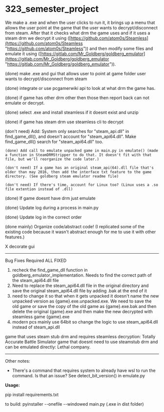 # 323_semester_project

We make a .exe and when the user clicks to run it, it brings up a menu that allows the user point at the game that the user wants to decrypt/disconnect from steam. After that it checks what drm the game uses and if it uses a steam drm we decrypt it using ([https://github.com/atom0s/Steamless](https://github.com/atom0s/Steamless "https://github.com/atom0s/Steamless")) and then modify some files and emulate it using ([https://gitlab.com/Mr_Goldberg/goldberg_emulator](https://gitlab.com/Mr_Goldberg/goldberg_emulator "https://gitlab.com/Mr_Goldberg/goldberg_emulator")).

(done) make .exe and gui that allows user to point at game folder user wants to decrypt/disconnect from steam

(done) integrate or use pcgamerwiki api to look at what drm the game has.

(done) if game has other drm other then those then report back can not emulate or decrypt.

(done) select .exe and install steamless if it doesnt exist and unzip

(done) if game has steam drm use steamless cli to decrypt

(don't need) Add: System only searches for "steam_api.dll" in find_game_dll(), and doesn't account for "steam_api64.dll". Make find_game_dll() search for "steam_api64.dll" too.

    (done) Add call to emulate unpacked game in main.py in emulate() (made a function in SteamDRMStripper to do that. It doesn't fit with that file, but we'll reorganize the code later.)

    (don't need) If a game has an original steam_api(64).dll file that's older than may 2016, then add the interface txt feature to the game directory. (See goldberg steam emulator readme file)

    (don't need) If there's time, account for Linux too? (Linux uses a .so file extention instead of .dll)

(done) If game doesnt have drm just emulate

(done) Update log during a process in main.py

(done) Update log in the correct order

(done mainly) Organize code/abstract code! (I replicated some of the existing code because it wasn't abstract enough for me to use it with other features.)

X decorate gui

---

Bug Fixes Required ALL FIXED

1. recheck the find_game_dll function in goldberg_emulator_implementation. Needs to find the correct path of the steam_api64.dll file
2. Need to replace the steam_api64.dll file in the original directory and save the original steam_api64.dll file by adding .bak at the end of it
3. need to change it so that when it gets unpacked it doesn't name the new unpacked version as {game}.exe.unpacked.exe. We need to save the old game or save the copy of the old game as {game}.exe.bak and then delete the original {game}.exe and then make the new decrypted with steamless game {game}.exe
4. modern pcs mainly use 64bit so change the logic to use steam_api64.dll instead of steam_api.dll

game that uses steam stub drm and requires steamless decryption: Totally Accurate Battle Simulator
game that doesnt need to use steamstub drm and can be emulated directly: Lethal company.

---

Other notes:

- There's a command that requires system to already have wsl to run the command. Is that an issue? See detect_bit_version() in emulate.py

**Usage:**

pip install requirements.txt

to build: pyinstaller --onefile --windowed main.py (.exe in dist folder)
